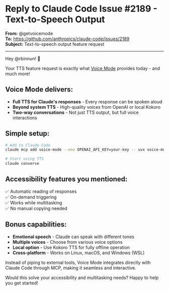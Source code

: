 # Reply to Claude Code Issue #2189 - Text-to-Speech Output

**From:** @getvoicemode  
**To:** https://github.com/anthropics/claude-code/issues/2189  
**Subject:** Text-to-speech output feature request

---

Hey @rbinnun! 👋

Your TTS feature request is exactly what [Voice Mode](https://github.com/mbailey/voicemode) provides today - and much more!

## Voice Mode delivers:
- **Full TTS for Claude's responses** - Every response can be spoken aloud
- **Beyond system TTS** - High-quality voices from OpenAI or local Kokoro
- **Two-way conversations** - Not just TTS output, but full voice interactions

## Simple setup:

```bash
# Add to Claude Code
claude mcp add voice-mode --env OPENAI_API_KEY=your-key -- uvx voice-mode

# Start using TTS
claude converse
```

## Accessibility features you mentioned:
✅ Automatic reading of responses  
✅ On-demand triggering  
✅ Works while multitasking  
✅ No manual copying needed  

## Bonus capabilities:
- **Emotional speech** - Claude can speak with different tones
- **Multiple voices** - Choose from various voice options
- **Local option** - Use Kokoro TTS for fully offline operation
- **Cross-platform** - Works on Linux, macOS, and Windows (WSL)

Instead of piping to external tools, Voice Mode integrates directly with Claude Code through MCP, making it seamless and interactive.

Would this solve your accessibility and multitasking needs? Happy to help you get started!